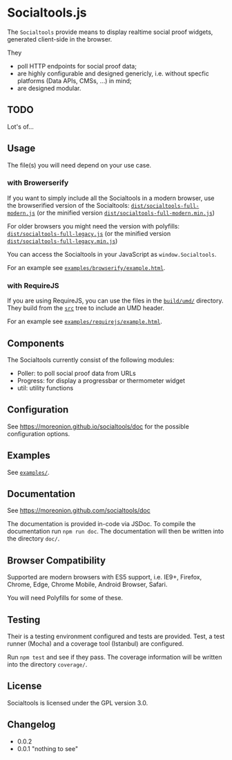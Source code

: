 # Socialtools.js

The `Socialtools` provide means to display realtime social proof widgets,
generated client-side in the browser.

They

* poll HTTP endpoints for social proof data;
* are highly configurable and designed genericly, i.e. without specfic
  platforms (Data APIs, CMSs, ...) in mind;
* are designed modular.

## TODO

Lot's of...

## Usage

The file(s) you will need depend on your use case.

### with Browerserify

If you want to simply include all the Socialtools in a modern browser, use the
browserified version of the Socialtools:
[`dist/socialtools-full-modern.js`](./dist/socialtools-full-modern.js) (or the
minified version
[`dist/socialtools-full-modern.min.js`](./dist/socialtools-full-modern.min.js))

For older browsers you might need the version with polyfills:
[`dist/socialtools-full-legacy.js`](./dist/socialtools-full-legacy.js) (or the
minified version
[`dist/socialtools-full-legacy.min.js`](./dist/socialtools-full-legacy.min.js))

You can access the Socialtools in your JavaScript as `window.Socialtools`.

For an example see
[`examples/browserify/example.html`](./examples/browserify/example.html).

### with RequireJS

If you are using RequireJS, you can use the files in the
[`build/umd/`](./build/umd) directory. They build from the [`src`](./src) tree
to include an UMD header.

For an example see
[`examples/requirejs/example.html`](./examples/requirejs/example.html).

## Components

The Socialtools currently consist of the following modules:

* Poller: to poll social proof data from URLs
* Progress: for display a progressbar or thermometer widget
* util: utility functions

## Configuration

See https://moreonion.github.io/socialtools/doc
for the possible configuration options.

## Examples

See [`examples/`](./examples).

## Documentation

See https://moreonion.github.com/socialtools/doc

The documentation is provided in-code via JSDoc. To compile the documentation
run `npm run doc`.
The documentation will then be written into the directory `doc/`.

## Browser Compatibility

Supported are modern browsers with ES5 support, i.e. IE9+, Firefox, Chrome,
Edge, Chrome Mobile, Android Browser, Safari.

You will need Polyfills for some of these.

## Testing

Their is a testing environment configured and tests are provided. Test, a test
runner (Mocha) and a coverage tool (Istanbul) are configured.

Run `npm test` and see if they pass. The coverage information will be written
into the directory `coverage/`.

## License

Socialtools is licensed under the GPL version 3.0.

## Changelog

* 0.0.2
* 0.0.1 "nothing to see"
